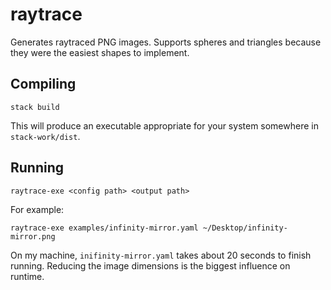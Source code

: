 # raytrace
Generates raytraced PNG images. Supports spheres and triangles because they were the easiest shapes to implement.

## Compiling
```shell
stack build
```
This will produce an executable appropriate for your system somewhere in `stack-work/dist`.

## Running
```shell
raytrace-exe <config path> <output path>
```
For example:
```shell
raytrace-exe examples/infinity-mirror.yaml ~/Desktop/infinity-mirror.png
```
On my machine, `inifinity-mirror.yaml` takes about 20 seconds to finish running. Reducing the image dimensions is the biggest influence on runtime.
